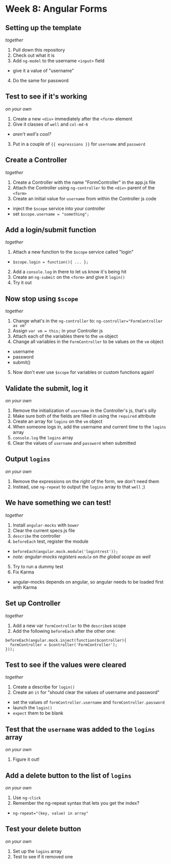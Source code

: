 # Week 8: Angular Forms

## Setting up the template
*together*

1. Pull down this repository
2. Check out what it is
3. Add `ng-model` to the username `<input>` field
  * give it a value of "username"
4. Do the same for password

## Test to see if it's working
*on your own*

1. Create a new `<div>` immediately after the `<form>` element
2. Give it classes of `well` and `col-md-6`
  * *aren't well's cool?*
3. Put in a couple of `{{ expressions }}` for `username` and `password`

## Create a Controller
*together*

1. Create a Controller with the name "FormController" in the app.js file
2. Attach the Controller using `ng-controller` to the `<div>` parent of the `<form>`
3. Create an initial value for `username` from within the Controller js code
  * inject the `$scope` service into your controller
  * set `$scope.username = "something";`

## Add a login/submit function
*together*

1. Attach a new function to the `$scope` service called "login"
  * `$scope.login = function(){ ... };`
2. Add a `console.log` in there to let us know it's being hit
3. Create an `ng-submit` on the `<form>` and give it `login()`
4. Try it out

## Now stop using `$scope`
*together*

1. Change what's in the `ng-controller` to: `ng-controller="FormController as vm"`
2. Assign `var vm = this;` in your Controller js
3. Attach each of the variables there to the `vm` object
4. Change all variables in the `FormController` to be values on the `vm` object
  * username
  * password
  * submit()
5. Now don't ever use `$scope` for variables or custom functions again!

## Validate the submit, log it
*on your own*

1. Remove the initialization of `username` in the Controller's js, that's silly
2. Make sure both of the fields are filled in using the `required` attribute
3. Create an array for `logins` on the `vm` object
4. When someone logs in, add the username and current time to the `logins` array
5. `console.log` the `logins` array
6. Clear the values of `username` and `password` when submitted

## Output `logins`
*on your own*

1. Remove the expressions on the right of the form, we don't need them
2. Instead, use `ng-repeat` to output the `logins` array to that `well` ;)

## We have something we can test!
*together*

1. Install `angular-mocks` with `bower`
2. Clear the current specs.js file
3. `describe` the controller
4. `beforeEach` test, register the module
  * `beforeEach(angular.mock.module('logintrest'));`
  * *note: angular-mocks registers `module` on the global scope as well*
5. Try to run a dummy test
6. Fix Karma
  * angular-mocks depends on angular, so angular needs to be loaded first with Karma

## Set up Controller
*together*

1. Add a new var `formController` to the `describe`s scope
2. Add the following `beforeEach` after the other one:
```
beforeEach(angular.mock.inject(function($controller){
  formController = $controller('FormController');
}));
```

## Test to see if the values were cleared
*together*

1. Create a describe for `login()`
2. Create an `it` for "should clear the values of username and password"
  * set the values of `formController.username` and `formController.password`
  * launch the `login()`
  * `expect` them to be blank

## Test that the `username` was added to the `logins` array
*on your own*

1. Figure it out!

## Add a delete button to the list of `logins`
*on your own*

1. Use `ng-click`
2. Remember the ng-repeat syntax that lets you get the index?
  * `ng-repeat="(key, value) in array"`

## Test your delete button
*on your own*

1. Set up the `logins` array
2. Test to see if it removed one
